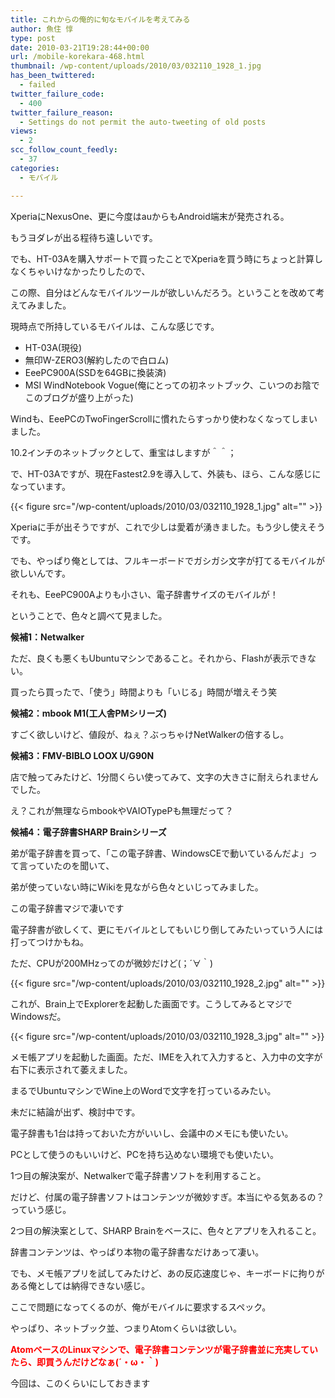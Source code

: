 ```yaml
---
title: これからの俺的に旬なモバイルを考えてみる
author: 魚住 惇
type: post
date: 2010-03-21T19:28:44+00:00
url: /mobile-korekara-468.html
thumbnail: /wp-content/uploads/2010/03/032110_1928_1.jpg
has_been_twittered:
  - failed
twitter_failure_code:
  - 400
twitter_failure_reason:
  - Settings do not permit the auto-tweeting of old posts
views:
  - 2
scc_follow_count_feedly:
  - 37
categories:
  - モバイル

---
```

XperiaにNexusOne、更に今度はauからもAndroid端末が発売される。</p> 

もうヨダレが出る程待ち遠しいです。</p> 

<!--more-->

でも、HT-03Aを購入サポートで買ったことでXperiaを買う時にちょっと計算しなくちゃいけなかったりしたので、</p> 

この際、自分はどんなモバイルツールが欲しいんだろう。ということを改めて考えてみました。</p> 

現時点で所持しているモバイルは、こんな感じです。

  * HT-03A(現役)
  * 無印W-ZERO3(解約したので白ロム)
  * EeePC900A(SSDを64GBに換装済)
  * MSI WindNotebook Vogue(俺にとっての初ネットブック、こいつのお陰でこのブログが盛り上がった)</p> 

Windも、EeePCのTwoFingerScrollに慣れたらすっかり使わなくなってしまいました。

10.2インチのネットブックとして、重宝はしますが＾＾；</p> 

で、HT-03Aですが、現在Fastest2.9を導入して、外装も、ほら、こんな感じになっています。

{{< figure src="/wp-content/uploads/2010/03/032110_1928_1.jpg" alt="" >}} 

Xperiaに手が出そうですが、これで少しは愛着が湧きました。もう少し使えそうです。</p> 

でも、やっぱり俺としては、フルキーボードでガシガシ文字が打てるモバイルが欲しいんです。

それも、EeePC900Aよりも小さい、電子辞書サイズのモバイルが！</p> 

ということで、色々と調べて見ました。

**候補1：Netwalker**

ただ、良くも悪くもUbuntuマシンであること。それから、Flashが表示できない。

買ったら買ったで、「使う」時間よりも「いじる」時間が増えそう笑</p> 

**候補2：mbook M1(工人舎PMシリーズ)**

すごく欲しいけど、値段が、ねぇ？ぶっちゃけNetWalkerの倍するし。</p> 

**候補3：FMV-BIBLO LOOX U/G90N**

店で触ってみたけど、1分間くらい使ってみて、文字の大きさに耐えられませんでした。

え？これが無理ならmbookやVAIOTypePも無理だって？</p> 

**候補4：電子辞書SHARP Brainシリーズ**

弟が電子辞書を買って、「この電子辞書、WindowsCEで動いているんだよ」って言っていたのを聞いて、

弟が使っていない時にWikiを見ながら色々といじってみました。

この電子辞書マジで凄いです

電子辞書が欲しくて、更にモバイルとしてもいじり倒してみたいっていう人には打ってつけかもね。

ただ、CPUが200MHzってのが微妙だけど(；´∀｀)

{{< figure src="/wp-content/uploads/2010/03/032110_1928_2.jpg" alt="" >}} 

これが、Brain上でExplorerを起動した画面です。こうしてみるとマジでWindowsだ。</p> 

{{< figure src="/wp-content/uploads/2010/03/032110_1928_3.jpg" alt="" >}} 

メモ帳アプリを起動した画面。ただ、IMEを入れて入力すると、入力中の文字が右下に表示されて萎えました。

まるでUbuntuマシンでWine上のWordで文字を打っているみたい。</p> </p> 

未だに結論が出ず、検討中です。

電子辞書も1台は持っておいた方がいいし、会議中のメモにも使いたい。

PCとして使うのもいいけど、PCを持ち込めない環境でも使いたい。</p> 

1つ目の解決案が、Netwalkerで電子辞書ソフトを利用すること。

だけど、付属の電子辞書ソフトはコンテンツが微妙すぎ。本当にやる気あるの？っていう感じ。</p> 

2つ目の解決案として、SHARP Brainをベースに、色々とアプリを入れること。

辞書コンテンツは、やっぱり本物の電子辞書なだけあって凄い。

でも、メモ帳アプリを試してみたけど、あの反応速度じゃ、キーボードに拘りがある俺としては納得できない感じ。</p> 

ここで問題になってくるのが、俺がモバイルに要求するスペック。

やっぱり、ネットブック並、つまりAtomくらいは欲しい。</p> 

<span style="color: red;"><b>AtomベースのLinuxマシンで、電子辞書コンテンツが電子辞書並に充実していたら、即買うんだけどなぁ(´・ω・｀)</b></span></p> 

今回は、このくらいにしておきます